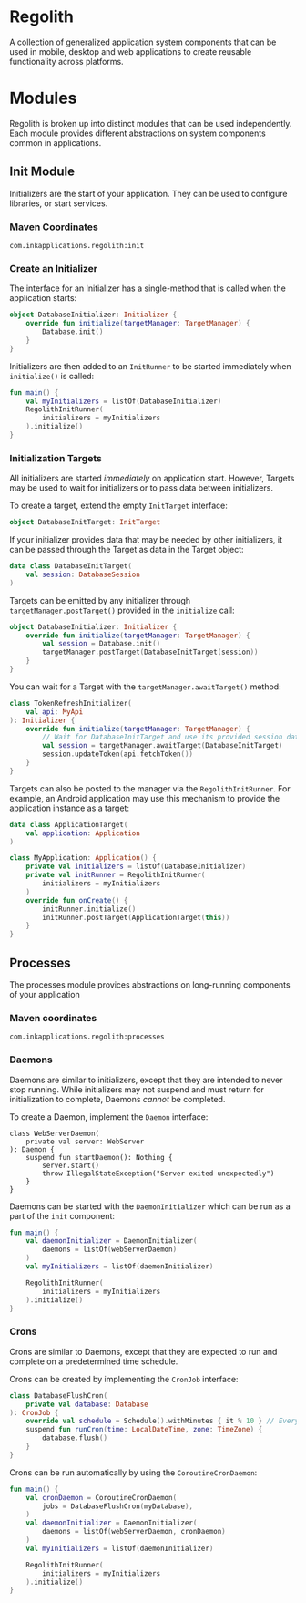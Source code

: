 Regolith
========

A collection of generalized application system components that can be used
in mobile, desktop and web applications to create reusable functionality
across platforms.

Modules
=======

Regolith is broken up into distinct modules that can be used independently.
Each module provides different abstractions on system components common
in applications.

Init Module
-----------

Initializers are the start of your application. They can be used to configure
libraries, or start services.

### Maven Coordinates

    com.inkapplications.regolith:init

### Create an Initializer

The interface for an Initializer has a single-method that is called when
the application starts:

```kotlin
object DatabaseInitializer: Initializer {
    override fun initialize(targetManager: TargetManager) {
        Database.init()
    }
}
```

Initializers are then added to an `InitRunner` to be started immediately
when `initialize()` is called:

```kotlin
fun main() {
    val myInitializers = listOf(DatabaseInitializer)
    RegolithInitRunner(
        initializers = myInitializers
    ).initialize()
}
```

### Initialization Targets

All initializers are started *immediately* on application start. However,
Targets may be used to wait for initializers or to pass data between
initializers.

To create a target, extend the empty `InitTarget` interface:

```kotlin
object DatabaseInitTarget: InitTarget
```

If your initializer provides data that may be needed by other initializers,
it can be passed through the Target as data in the Target object:


```kotlin
data class DatabaseInitTarget(
    val session: DatabaseSession
)
```

Targets can be emitted by any initializer through
`targetManager.postTarget()` provided in the `initialize` call:

```kotlin
object DatabaseInitializer: Initializer {
    override fun initialize(targetManager: TargetManager) {
        val session = Database.init()
        targetManager.postTarget(DatabaseInitTarget(session))
    }
}
```

You can wait for a Target with the `targetManager.awaitTarget()` method:

```kotlin
class TokenRefreshInitializer(
    val api: MyApi
): Initializer {
    override fun initialize(targetManager: TargetManager) {
        // Wait for DatabaseInitTarget and use its provided session data:
        val session = targetManager.awaitTarget(DatabaseInitTarget)
        session.updateToken(api.fetchToken())
    }
}
```

Targets can also be posted to the manager via the `RegolithInitRunner`.
For example, an Android application may use this mechanism to provide
the application instance as a target:

```kotlin
data class ApplicationTarget(
    val application: Application
)

class MyApplication: Application() {
    private val initializers = listOf(DatabaseInitializer)
    private val initRunner = RegolithInitRunner(
        initializers = myInitializers
    )
    override fun onCreate() {
        initRunner.initialize()
        initRunner.postTarget(ApplicationTarget(this))
    }
}
```

Processes
---------

The processes module provices abstractions on long-running components of
your application

### Maven coordinates

    com.inkapplications.regolith:processes

### Daemons

Daemons are similar to initializers, except that they are intended to
never stop running. While initializers may not suspend and must return
for initialization to complete, Daemons *cannot* be completed.

To create a Daemon, implement the `Daemon` interface:

```
class WebServerDaemon(
    private val server: WebServer
): Daemon {
    suspend fun startDaemon(): Nothing {
        server.start()
        throw IllegalStateException("Server exited unexpectedly")
    }
}
```

Daemons can be started with the `DaemonInitializer` which can be run
as a part of the `init` component:

```kotlin
fun main() {
    val daemonInitializer = DaemonInitializer(
        daemons = listOf(webServerDaemon)
    )
    val myInitializers = listOf(daemonInitializer)

    RegolithInitRunner(
        initializers = myInitializers
    ).initialize()
}
```

### Crons

Crons are similar to Daemons, except that they are expected to run and
complete on a predetermined time schedule.

Crons can be created by implementing the `CronJob` interface:

```kotlin
class DatabaseFlushCron(
    private val database: Database
): CronJob {
    override val schedule = Schedule().withMinutes { it % 10 } // Every 10 minutes
    suspend fun runCron(time: LocalDateTime, zone: TimeZone) {
        database.flush()
    }
}
```

Crons can be run automatically by using the `CoroutineCronDaemon`:

```kotlin
fun main() {
    val cronDaemon = CoroutineCronDaemon(
        jobs = DatabaseFlushCron(myDatabase),
    )
    val daemonInitializer = DaemonInitializer(
        daemons = listOf(webServerDaemon, cronDaemon)
    )
    val myInitializers = listOf(daemonInitializer)

    RegolithInitRunner(
        initializers = myInitializers
    ).initialize()
}
```
